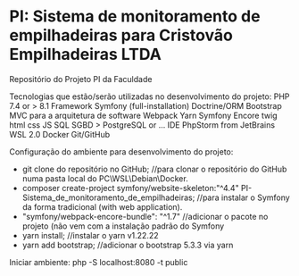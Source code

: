 # PI: Sistema de monitoramento de empilhadeiras para Cristovão Empilhadeiras LTDA
Repositório do Projeto PI da Faculdade

Tecnologias que estão/serão utilizadas no desenvolvimento do projeto:
PHP 7.4 or > 8.1
Framework Symfony (full-installation)
Doctrine/ORM
Bootstrap
MVC para a arquitetura de software
Webpack
Yarn
Symfony Encore
twig
html
css
JS
SQL
SGBD > PostgreSQL or ...
IDE PhpStorm from JetBrains
WSL 2.0
Docker
Git/GitHub

Configuração do ambiente para desenvolvimento do projeto:
 - git clone do repositório no GitHub; //para clonar o repositório do GitHub numa pasta local do PC\WSL\Debian\Docker.
 - composer create-project symfony/website-skeleton:"^4.4" PI-Sistema_de_monitoramento_de_empilhadeiras; //para instalar o Symfony da forma tradicional (with web application).
 - "symfony/webpack-encore-bundle": "^1.7" //adicionar o pacote no projeto (não vem com a instalação padrão do Symfony
 - yarn install; //instalar o yarn v1.22.22
 - yarn add bootstrap; //adicionar o bootstrap 5.3.3 via yarn

Iniciar ambiente: php -S localhost:8080 -t public
